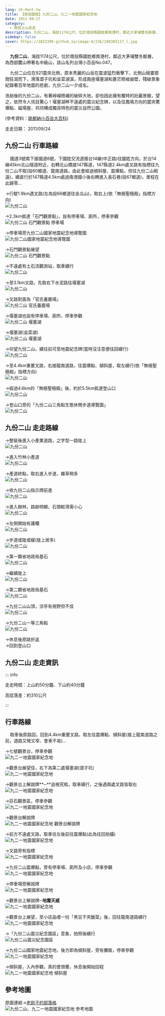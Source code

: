 ```yaml
---
lang: zh-Hant-tw
title: 【南投國姓】九份二山、九二一地震國家紀念地
date: 2011-09-27
category: 
  - 南投上山走走
description: 九份二山，海拔1174公尺，位於南投縣國姓鄉南港村，鄰近大茅埔雙冬斷層，為西部麓山帶著名中級山，該山名列台灣小百岳No.047。 九份二山位在921震央北側，原本秀麗的山岳在震波猛烈衝擊下，北側山稜霎那間狂瀉而下，滑落澀子坑和韭菜湖溪，形成兩座堰塞湖和蒼茫險峻崩壁，殘破景象紀錄著百年地震的悲劇，九份二山一夕成名。
sidebar: false
cover: https://1013399.github.io/image-4/236/198385117_l.jpg
---
```


    **九份二山**，海拔1174公尺，位於南投縣國姓鄉南港村，鄰近大茅埔雙冬斷層，為西部麓山帶著名中級山，該山名列台灣小百岳No.047。  

    九份二山位在921震央北側，原本秀麗的山岳在震波猛烈衝擊下，北側山稜霎那間狂瀉而下，滑落澀子坑和韭菜湖溪，形成兩座堰塞湖和蒼茫險峻崩壁，殘破景象紀錄著百年地震的悲劇，九份二山一夕成名。

浩劫後的九份二山，有著崢嶸險巇的破碎大地，卻也因此擁有獨特的壯麗景緻，望之，依然令人怵目驚心！堰塞湖畔不遠處的震災紀念碑，以及往鳳鳴方向的震央驚爆點、磁場屋，共同構成獨具特色的震災自然公園。

(參考資料：[歐都納小百岳大百科](http://www.taiwan100mt.com/mountain.php?mountain=47))

走走日期： 2011/09/24

## 九份二山 行車路線
    國道3號南下接國道6號，下國姓交流道接台14線(中正路)往國姓方向，於台14線45km北山隧道附近，右轉北山橋接147縣道，147縣道2.4km處叉路有指標往九份二山不取(投60鄉道、龍南道路，由此會經過傾斜屋、震爆點，但往九份二山較遠)，續直行於147縣道4.5km處過南港國小後右轉進入長石巷(投67鄉道)，里程在此歸零...  

→行駛1.9km遇叉路(左為投66鄉道往金瓜山)，取右上(依「無極聖極殿」指標方向)  
![九份二山](https://1013399.github.io/image-4/236/198385101_l.jpg)

→2.3km抵達「石門觀景點」，設有停車場、廁所，停車參觀  
![九份二山 石門觀景點 停車場](https://1013399.github.io/image-4/236/198385102_l.jpg)

→停車場旁九份二山國家地震紀念地導覽圖  
![九份二山國家地震紀念地導覽圖](https://1013399.github.io/image-4/236/198385105_l.jpg)

→石門觀景點展望  
![九份二山 石門觀景點](https://1013399.github.io/image-4/236/198385107_l.jpg)

→不遠處有土石流觀測站，取車續行  
![九份二山](https://1013399.github.io/image-4/236/198385110_l.jpg)

→至3.1km叉路，先取右下水泥路往堰塞湖  
![九份二山](https://1013399.github.io/image-4/236/198385111_l.jpg)

→叉路對面為「官氏養鹿場」  
![九份二山 官氏養鹿場](https://1013399.github.io/image-4/236/198385113_l.jpg)

→堰塞湖也設有停車場、廁所，停車參觀  
![九份二山 堰塞湖](https://1013399.github.io/image-4/236/198385124_l.jpg)

→堰塞湖(韭菜湖)  
![九份二山 堰塞湖](https://1013399.github.io/image-4/236/198385117_l.jpg)

→仰望九份二山，續往前可至地震紀念碑(當時沒注意便往回續行)  
![九份二山](https://1013399.github.io/image-4/236/198385128_l.jpg)

→至4.4km重要叉路，右接龍南道路，往震爆點、傾斜屋，取左續行(依「無極聖極殿」指標方向)  
![九份二山](https://1013399.github.io/image-4/236/198385130_l.jpg)

→經過4.6km的「無極聖極殿」後，約於5.5km抵達登山口  
![九份二山](https://1013399.github.io/image-4/236/198385136_l.jpg)

→登山口旁的「九份二山三角點生態休閒步道導覽圖」  
![九份二山](https://1013399.github.io/image-4/236/198385168_l.jpg)  

## 九份二山 走走路線
→整裝後進入小產業道路，之字型一路陡上  
![九份二山](https://1013399.github.io/image-4/236/198385139_l.jpg)

→進入竹林小產道  
![九份二山](https://1013399.github.io/image-4/236/198385141_l.jpg)

→產道終點，取右進入步道，雜草稍多  
![九份二山](https://1013399.github.io/image-4/236/198385144_l.jpg)

→依九份二山指示牌前進  
![九份二山](https://1013399.github.io/image-4/236/198385147_l.jpg)

→進入樹林，路跡明顯，石頭較滑需小心  
![九份二山](https://1013399.github.io/image-4/236/198385150_l.jpg)

→左側開始有護欄  
![九份二山](https://1013399.github.io/image-4/236/198385152_l.jpg)

→步道或陡或緩(陡上居多)  
![九份二山](https://1013399.github.io/image-4/236/198385155_l.jpg)

→第一顆省地政局基石  
![九份二山](https://1013399.github.io/image-4/236/198385157_l.jpg)

→繼續陡上  
![九份二山](https://1013399.github.io/image-4/236/198385159_l.jpg)

→第二顆省地政局基石  
![九份二山](https://1013399.github.io/image-4/236/198385161_l.jpg)

→九份二山山頂，涼亭有視野但不佳  
![九份二山](https://1013399.github.io/image-4/236/198385162_l.jpg)

→九份二山一等三角點  
![九份二山](https://1013399.github.io/image-4/236/198385165_l.jpg)  

→休息後原路折返  
→回到登山口

## 九份二山 走走資訊

::: info

走走時間：上山約50分鐘、下山約40分鐘

高低落差：約310公尺

:::

## 行車路線
    取車後原路回，回到4.4km重要叉路，取左往震爆點、傾斜屋(接上龍南道路之前，道路又彎又窄、會車不易)...  

→七號觀景台，停車參觀  
![九二一地震國家紀念地](https://1013399.github.io/image-4/236/198385170_l.jpg)

→觀景台展望佳，右下為第二處堰塞湖(澀子坑)  
![九二一地震國家紀念地](https://1013399.github.io/image-4/236/198385172_l.jpg)

→觀景台上解說牌**─**追根究柢，取車續行，之後遇兩處叉路皆取右  
![九二一地震國家紀念地](https://1013399.github.io/image-4/236/198385174_l.jpg)

→巨石觀景區，停車參觀  
![九二一地震國家紀念地](https://1013399.github.io/image-4/236/198385176_l.jpg)

→觀景台解說牌  
![九二一地震國家紀念地 觀景台解說牌](https://1013399.github.io/image-4/236/198385177_l.jpg)

→前方不遠處叉路，取車往左後前往震爆點(此為往回拍攝)  
![九二一地震國家紀念地](https://1013399.github.io/image-4/236/198385178_l.jpg)

→叉路旁有指標  
![九二一地震國家紀念地](https://1013399.github.io/image-4/236/198385180_l.jpg)

→九份二山震爆點，旁有停車場、廁所及小店，停車參觀  
![九二一地震國家紀念地](https://1013399.github.io/image-4/236/198385182_l.jpg)

→停車場旁解說牌  
![九二一地震國家紀念地](https://1013399.github.io/image-4/236/198385181_l.jpg)

→觀景台上解說牌─**地震天威**  
![九二一地震國家紀念地](https://1013399.github.io/image-4/236/198385184_l.jpg)

→觀景台上展望，至小店品嚐一份「黑豆干夾酸菜」後，回往龍南道路續行  
![九二一地震國家紀念地](https://1013399.github.io/image-4/236/198385185_l.jpg)

→「九份二山震災紀念園區」意象，拍照後續行  
![九份二山震災紀念園區](https://1013399.github.io/image-4/236/198385186_l.jpg)

→九份二山國家地震紀念地，後方即為傾斜屋，旁有攤販，停車參觀  
![九二一地震國家紀念地](https://1013399.github.io/image-4/236/198385188_l.jpg)

→傾斜屋，入內參觀，真的會頭暈，休息後開始回程  
![九二一地震國家紀念地 傾斜屋](https://1013399.github.io/image-4/236/198385097_l.jpg)

## 參考地圖
原圖連結→[老尉子的部落格](http://blog.xuite.net/laoweiz/blog/15440569)  
![九份二山、九二一地震國家紀念地 參考地圖](https://1013399.github.io/image-4/236/198385795_l.jpg)
